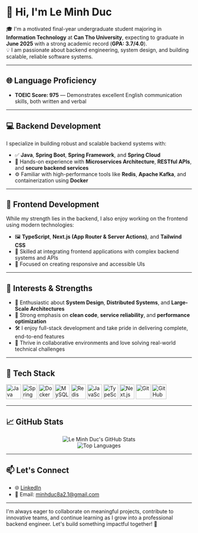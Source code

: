 # 👋 Hi, I'm Le Minh Duc

🎓 I'm a motivated final-year undergraduate student majoring in **Information Technology** at **Can Tho University**, expecting to graduate in **June 2025** with a strong academic record (**GPA: 3.7/4.0**).  
💡 I am passionate about backend engineering, system design, and building scalable, reliable software systems.

---

## 🌐 Language Proficiency

- **TOEIC Score: 975** — Demonstrates excellent English communication skills, both written and verbal

---

## 💻 Backend Development

I specialize in building robust and scalable backend systems with:
- ✅ **Java**, **Spring Boot**, **Spring Framework**, and **Spring Cloud**
- 🧱 Hands-on experience with **Microservices Architecture**, **RESTful APIs**, and **secure backend services**
- ⚙️ Familiar with high-performance tools like **Redis**, **Apache Kafka**, and containerization using **Docker**

---

## 🎨 Frontend Development

While my strength lies in the backend, I also enjoy working on the frontend using modern technologies:
- 🖼️ **TypeScript**, **Next.js (App Router & Server Actions)**, and **Tailwind CSS**
- 🔌 Skilled at integrating frontend applications with complex backend systems and APIs
- 📱 Focused on creating responsive and accessible UIs

---

## 🧠 Interests & Strengths

- 💭 Enthusiastic about **System Design**, **Distributed Systems**, and **Large-Scale Architectures**
- 🧩 Strong emphasis on **clean code**, **service reliability**, and **performance optimization**
- 🛠️ I enjoy full-stack development and take pride in delivering complete, end-to-end features
- 🤝 Thrive in collaborative environments and love solving real-world technical challenges

---

## 🧰 Tech Stack

<p align="left">
  <img src="https://cdn.jsdelivr.net/gh/devicons/devicon/icons/java/java-original.svg" alt="Java" width="40" height="40"/>
  <img src="https://cdn.jsdelivr.net/gh/devicons/devicon/icons/spring/spring-original.svg" alt="Spring" width="40" height="40"/>
  <img src="https://cdn.jsdelivr.net/gh/devicons/devicon/icons/docker/docker-original.svg" alt="Docker" width="40" height="40"/>
  <img src="https://cdn.jsdelivr.net/gh/devicons/devicon/icons/mysql/mysql-original.svg" alt="MySQL" width="40" height="40"/>
  <img src="https://cdn.jsdelivr.net/gh/devicons/devicon/icons/redis/redis-original.svg" alt="Redis" width="40" height="40"/>
  <img src="https://cdn.jsdelivr.net/gh/devicons/devicon/icons/javascript/javascript-original.svg" alt="JavaScript" width="40" height="40"/>
  <img src="https://cdn.jsdelivr.net/gh/devicons/devicon/icons/typescript/typescript-original.svg" alt="TypeScript" width="40" height="40"/>
  <img src="https://cdn.jsdelivr.net/gh/devicons/devicon/icons/nextjs/nextjs-original.svg" alt="Next.js" width="40" height="40"/>
  <img src="https://cdn.jsdelivr.net/gh/devicons/devicon/icons/git/git-original.svg" alt="Git" width="40" height="40"/>
  <img src="https://cdn.jsdelivr.net/gh/devicons/devicon/icons/github/github-original.svg" alt="GitHub" width="40" height="40"/>
</p>

---

## 📈 GitHub Stats

<p align="center">
  <img src="https://github-readme-stats.vercel.app/api?username=minhduc8a2&show_icons=true&theme=radical" alt="Le Minh Duc's GitHub Stats"/>
  <br/>
  <img src="https://github-readme-stats.vercel.app/api/top-langs/?username=minhduc8a2&layout=compact&theme=radical" alt="Top Languages"/>
</p>

---

## 📫 Let's Connect

- 🌐 [LinkedIn](https://www.linkedin.com/in/ducle98/)  
- 📧 Email: minhduc8a2.1@gmail.com  

---

I'm always eager to collaborate on meaningful projects, contribute to innovative teams, and continue learning as I grow into a professional backend engineer. Let's build something impactful together! 🚀
